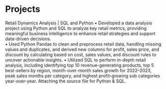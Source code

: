 # Projects
Retail Dynamics Analysis | SQL and Python 
• Developed a data analysis project using Python and SQL to analyze key retail metrics, providing meaningful business intelligence 
to enhance retail strategies and support data-driven decisions.  
• Used Python Pandas to clean and preprocess retail data, handling missing values and duplicates, and derived new columns for 
profit, sales price, and discount by calculating based on cost, sales values, and discount rules to uncover actionable insights. 
• Utilized SQL to perform in-depth retail analysis, including identifying top 10 revenue-generating products, top 5 best-sellers by 
region, month-over-month sales growth for 2022–2023, peak sales months per category, and highest profit-growing sub
categories year-over-year.
Attaching the source file for Python & SQL.
